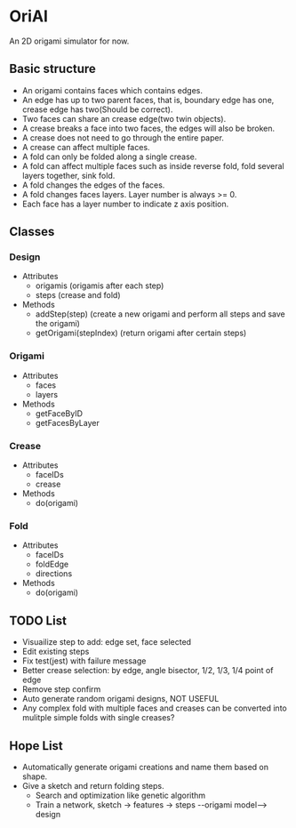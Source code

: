 # OriAI
An 2D origami simulator for now.

## Basic structure
- An origami contains faces which contains edges.
- An edge has up to two parent faces, that is, boundary edge has one, crease edge has two(Should be correct).
- Two faces can share an crease edge(two twin objects).
- A crease breaks a face into two faces, the edges will also be broken.
- A crease does not need to go through the entire paper.
- A crease can affect multiple faces.
- A fold can only be folded along a single crease.
- A fold can affect multiple faces such as inside reverse fold, fold several layers together, sink fold.
- A fold changes the edges of the faces.
- A fold changes faces layers. Layer number is always >= 0.
- Each face has a layer number to indicate z axis position.

## Classes
### Design
- Attributes
  - origamis (origamis after each step)
  - steps (crease and fold)
- Methods
  - addStep(step) (create a new origami and perform all steps and save the origami)
  - getOrigami(stepIndex) (return origami after certain steps)

### Origami
- Attributes
  - faces
  - layers
- Methods
  - getFaceByID
  - getFacesByLayer

### Crease
- Attributes
  - faceIDs
  - crease
- Methods
  - do(origami)

### Fold
- Attributes
  - faceIDs
  - foldEdge
  - directions
- Methods
  - do(origami)

## TODO List
- Visuailize step to add: edge set, face selected
- Edit existing steps
- Fix test(jest) with failure message
- Better crease selection: by edge, angle bisector, 1/2, 1/3, 1/4 point of edge
- Remove step confirm
- Auto generate random origami designs, NOT USEFUL
- Any complex fold with multiple faces and creases can be converted into
mulitple simple folds with single creases?

## Hope List
- Automatically generate origami creations and name them based on shape.
- Give a sketch and return folding steps.
  - Search and optimization like genetic algorithm
  - Train a network, sketch -> features -> steps --origami model--> design
